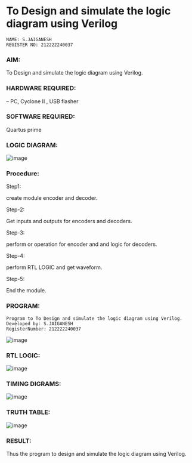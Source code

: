 # To Design and simulate the logic diagram using Verilog

```
NAME: S.JAIGANESH
REGISTER NO: 212222240037
```


### AIM: 
To Design and simulate the logic diagram using Verilog.

### HARDWARE REQUIRED: 
– PC, Cyclone II , USB flasher

### SOFTWARE REQUIRED:   
Quartus prime

### LOGIC DIAGRAM:
![image](https://github.com/Jaiganesh235/Q13/assets/118657189/bd9cebcc-2c5f-47e7-9e60-30981a986f0b)


### Procedure:
Step1:

create module encoder and decoder.

Step-2:

Get inputs and outputs for encoders and decoders.

Step-3:

perform or operation for encoder and and logic for decoders.

Step-4:

perform RTL LOGIC and get waveform.

Step-5:

End the module.


### PROGRAM:
```
Program to To Design and simulate the logic diagram using Verilog.
Developed by: S.JAIGANESH
RegisterNumber: 212222240037

```
![image](https://github.com/Jaiganesh235/Q13/assets/118657189/e66dfc75-a7d1-4a7e-8a2f-9a094b9dcc3c)






### RTL LOGIC:
![image](https://github.com/Jaiganesh235/Q13/assets/118657189/3886ba3c-0b5f-4122-adfc-59292715c195)



### TIMING DIGRAMS: 
![image](https://github.com/Jaiganesh235/Q13/assets/118657189/5811342c-8e1a-427a-bfe6-02d769e5f039)



### TRUTH TABLE:
![image](https://github.com/Jaiganesh235/Q13/assets/118657189/eb1ff298-30b6-4b8c-943f-ebfd59e9e9c0)





### RESULT:
Thus the program to design and simulate the logic diagram using Verilog.
